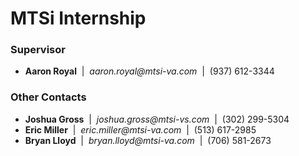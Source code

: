 # MTSi Internship

### Supervisor
- **Aaron Royal** &nbsp;|&nbsp; _aaron.royal@mtsi-va.com_ &nbsp;|&nbsp; (937) 612-3344

### Other Contacts
- **Joshua Gross** &nbsp;|&nbsp;  _joshua.gross@mtsi-vs.com_ &nbsp;|&nbsp; (302) 299-5304
- **Eric Miller**  &nbsp;|&nbsp; _eric.miller@mtsi-va.com_   &nbsp;|&nbsp; (513) 617-2985
- **Bryan Lloyd**  &nbsp;|&nbsp; _bryan.lloyd@mtsi-va.com_   &nbsp;|&nbsp; (706) 581-2673
